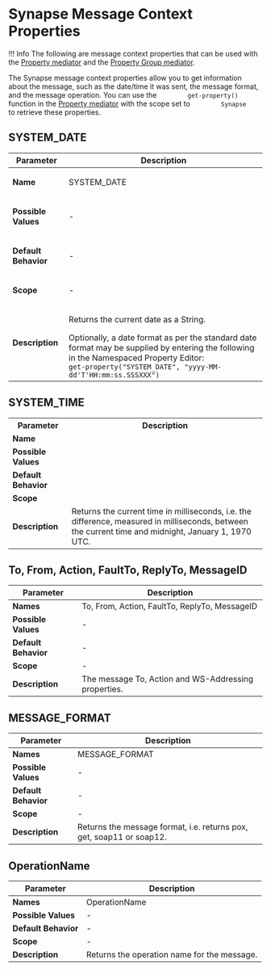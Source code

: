 # Synapse Message Context Properties

!!! Info
	The following are message context properties that can be used with the [Property mediator]({{base_path}}/reference/mediators/property-Mediator) and the [Property Group mediator]({{base_path}}/reference/mediators/property-Group-Mediator).

The Synapse message context properties allow you to get information
about the message, such as the date/time it was sent, the message
format, and the message operation. You can use the
`         get-property()        ` function in the [Property mediator]({{base_path}}/reference/mediators/property-Mediator) with the scope set to
`         Synapse        ` to retrieve these properties.

## SYSTEM_DATE

<table>
	<tr>
		<th>Parameter</th>
		<th>Description</th>
	</tr>
<tbody>
<tr class="odd">
<td><p><strong>Name</strong></p></td>
<td><p>SYSTEM_DATE</p></td>
</tr>
<tr class="even">
<td><p><strong>Possible Values</strong></p></td>
<td><p>-</p></td>
</tr>
<tr class="odd">
<td><p><strong>Default Behavior</strong></p></td>
<td><p>-</p></td>
</tr>
<tr class="even">
<td><p><strong>Scope</strong></p></td>
<td><p>-</p></td>
</tr>
<tr class="odd">
<td><p><strong>Description</strong></p></td>
<td><p>Returns the current date as a String.</p>
Optionally, a date format as per the standard date format may be supplied by entering the following in the Namespaced Property Editor: <code>                  get-property("SYSTEM_DATE", "yyyy-MM-dd'T'HH:mm:ss.SSSXXX")</code>
</td>
</tr>
</tbody>
</table>

## SYSTEM_TIME

<table>
	<tr>
		<th>Parameter</th>
		<th>Description</th>
	</tr>
	<tr>
		<td><b>Name</b></td>
		<td></td>
	</tr>
	<tr>
		<td><b>Possible Values</b></td>
		<td></td>
	</tr>
	<tr>
		<td><b>Default Behavior</b></td>
		<td></td>
	</tr>
	<tr>
		<td><b>Scope</b></td>
		<td></td>
	</tr>
	<tr>
		<td><b>Description</b></td>
		<td>
			Returns the current time in milliseconds, i.e. the difference, measured in milliseconds, between the current time and midnight, January 1, 1970 UTC.
		</td>
	</tr>
</table>


## To, From, Action, FaultTo, ReplyTo, MessageID

|     Parameter       |           Description              |
|----------------------|------------------------------------------------------|
| **Names**            | To, From, Action, FaultTo, ReplyTo, MessageID        |
| **Possible Values**  | \-                                                   |
| **Default Behavior** | \-                                                   |
| **Scope**            | \-                                                   |
| **Description**      | The message To, Action and WS-Addressing properties. |


## MESSAGE_FORMAT


|     Parameter       |           Description              |
|----------------------|----------------------------------------------------------------------|
| **Names**            | MESSAGE\_FORMAT                                                      |
| **Possible Values**  | \-                                                                   |
| **Default Behavior** | \-                                                                   |
| **Scope**            | \-                                                                   |
| **Description**      | Returns the message format, i.e. returns pox, get, soap11 or soap12. |


## OperationName

|     Parameter       |           Description              |
|----------------------|---------------------------------------------|
| **Names**            | OperationName                               |
| **Possible Values**  | \-                                          |
| **Default Behavior** | \-                                          |
| **Scope**            | \-                                          |
| **Description**      | Returns the operation name for the message. |
